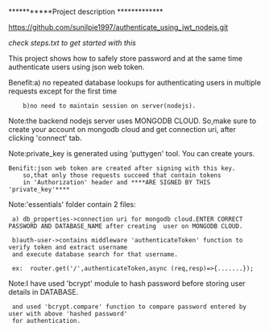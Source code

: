 ***********Project description *************

https://github.com/sunilpie1997/authenticate_using_jwt_nodejs.git

*check steps.txt to get started with this*

This project shows how to  safely store password and at the same time authenticate users 
using json web token.

Benefit:a) no repeated database lookups for authenticating users in multiple requests
            except for the first time

        b)no need to maintain session on server(nodejs).


Note:the backend nodejs server uses MONGODB CLOUD.
    So,make sure to create your account on mongodb cloud and get connection uri,
    after clicking 'connect' tab. 

Note:private_key is generated using 'puttygen' tool.
    You can create yours.

    Benifit:json web token are created after signing with this key.
        so,that only those requests succeed that contain tokens
        in 'Authorization' header and ****ARE SIGNED BY THIS 'private_key'****


Note:'essentials' folder contain 2 files:
     
     a) db_properties->connection uri for mongodb cloud.ENTER CORRECT PASSWORD AND DATABASE_NAME after creating  user on MONGODB CLOUD.

     b)auth-user->contains middleware 'authenticateToken' function to verify token and extract username
     and execute database search for that username.

     ex:  router.get('/',authenticateToken,async (req,resp)=>{.......});


Note:I have used 'bcrypt' module to hash password before storing user details in DATABASE.

     and used 'bcrypt.compare' function to compare password entered by user with above 'hashed password'
     for authentication. 


